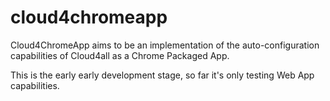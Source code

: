 cloud4chromeapp
===============

Cloud4ChromeApp aims to be an implementation of the auto-configuration capabilities of Cloud4all as a Chrome Packaged App.

This is the early early development stage, so far it's only testing Web App capabilities.

